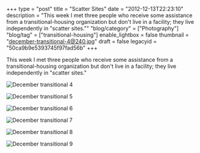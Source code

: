+++
type = "post"
title = "Scatter Sites"
date = "2012-12-13T22:23:10"
description = "This week I met three people who receive some assistance from a transitional-housing organization but don't live in a facility; they live independently in \"scatter sites.\""
"blog/category" = ["Photography"]
"blog/tag" = ["transitional-housing"]
enable_lightbox = false
thumbnail = "december-transitional-4@240.jpg"
draft = false
legacyid = "50ca9b9e5393745f97fad56b"
+++

<p>This week I met three people who receive some assistance from a transitional-housing organization but don't live in a facility; they live independently in "scatter sites."</p>
<p><img style="display:block; margin-left:auto; margin-right:auto;" src="december-transitional-4.jpg" alt="December transitional 4" title="december-transitional-4.jpg" border="0"   /></p>
<p><img style="display:block; margin-left:auto; margin-right:auto;" src="december-transitional-5.jpg" alt="December transitional 5" title="december-transitional-5.jpg" border="0"   /></p>
<p><img style="display:block; margin-left:auto; margin-right:auto;" src="december-transitional-6.jpg" alt="December transitional 6" title="december-transitional-6.jpg" border="0"   /></p>
<p><img style="display:block; margin-left:auto; margin-right:auto;" src="december-transitional-7.jpg" alt="December transitional 7" title="december-transitional-7.jpg" border="0"   /></p>
<p><img style="display:block; margin-left:auto; margin-right:auto;" src="december-transitional-8.jpg" alt="December transitional 8" title="december-transitional-8.jpg" border="0"   /></p>
<p><img style="display:block; margin-left:auto; margin-right:auto;" src="december-transitional-9.jpg" alt="December transitional 9" title="december-transitional-9.jpg" border="0"   /></p>
    